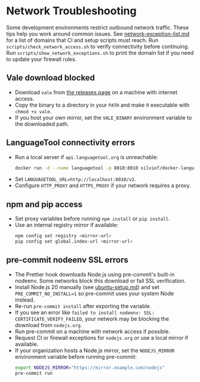 # Network Troubleshooting

Some development environments restrict outbound network traffic. These tips help you work around common issues.
See [network-exception-list.md](network-exception-list.md) for a list of domains that CI and setup scripts must reach.
Run `scripts/check_network_access.sh` to verify connectivity before continuing.
Run `scripts/show_network_exceptions.sh` to print the domain list if you need to
update your firewall rules.

## Vale download blocked
- Download `vale` from [the releases page](https://github.com/errata-ai/vale/releases) on a machine with internet access.
- Copy the binary to a directory in your `PATH` and make it executable with `chmod +x vale`.
- If you host your own mirror, set the `VALE_BINARY` environment variable to the downloaded path.

## LanguageTool connectivity errors
- Run a local server if `api.languagetool.org` is unreachable:
  ```bash
  docker run -d --name languagetool -p 8010:8010 silviof/docker-languagetool
  ```
- Set `LANGUAGETOOL_URL=http://localhost:8010/v2`.
- Configure `HTTP_PROXY` and `HTTPS_PROXY` if your network requires a proxy.

## npm and pip access
- Set proxy variables before running `npm install` or `pip install`.
- Use an internal registry mirror if available:
  ```bash
  npm config set registry <mirror-url>
  pip config set global.index-url <mirror-url>
  ```

## pre-commit nodeenv SSL errors
- The Prettier hook downloads Node.js using pre-commit's built-in nodeenv. Some
  networks block this download or fail SSL verification.
- Install Node.js 20 manually (see [ubuntu-setup.md](ubuntu-setup.md)) and set
  `PRE_COMMIT_NO_INSTALL=1` so pre-commit uses your system Node instead.
- Re-run `pre-commit install` after exporting the variable.
- If you see an error like `failed to install nodeenv: SSL: CERTIFICATE_VERIFY_FAILED`,
  your network may be blocking the download from `nodejs.org`.
- Run pre-commit on a machine with network access if possible.
- Request CI or firewall exceptions for `nodejs.org` or use a local mirror if available.
- If your organization hosts a Node.js mirror, set the `NODEJS_MIRROR` environment variable before running pre-commit:
  ```bash
  export NODEJS_MIRROR="https://mirror.example.com/nodejs"
  pre-commit run
  ```
